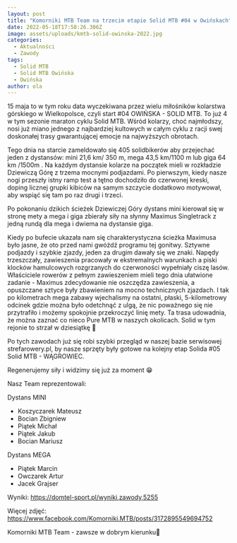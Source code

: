 ```yaml
---
layout: post
title: "Komorniki MTB Team na trzecim etapie Solid MTB #04 w Owińskach"
date: 2022-05-18T17:58:26.306Z
image: assets/uploads/kmtb-solid-owinska-2022.jpg
categories:
  - Aktualności
  - Zawody
tags:
  - Solid MTB
  - Solid MTB Owińska
  - Owińska
author: ola
---
```

15 maja to w tym roku data wyczekiwana przez wielu miłośników kolarstwa górskiego w Wielkopolsce, czyli start #04 OWIŃSKA - SOLID MTB. To już 4 w tym sezonie maraton cyklu Solid MTB. Wśród kolarzy, choć najmłodszy, nosi już miano jednego z najbardziej kultowych w całym cyklu z racji swej doskonałej trasy gwarantującej emocje na najwyższych obrotach.
<!--more-->

Tego dnia na starcie zameldowało się 405 solidbikerów aby przejechać jeden z dystansów: mini 21,6 km/ 350 m, mega 43,5 km/1100 m lub giga 64 km /1500m . Na każdym dystansie kolarze na początek mieli w rozkładzie Dziewiczą Górę z trzema mocnymi podjazdami. Po pierwszym, kiedy nasze nogi przeszły istny ramp test a tętno dochodziło do czerwonej kreski, doping licznej grupki kibiców na samym szczycie dodatkowo motywował, aby wspiąć się tam po raz drugi i trzeci.

Po pokonaniu dzikich ścieżek Dziewiczej Góry dystans mini kierował się w stronę mety a mega i giga zbierały siły na słynny Maximus Singletrack  z jedną rundą dla mega i dwiema na dystansie giga. 

Kiedy po bufecie ukazała nam się charakterystyczna ścieżka Maximusa było jasne, że oto przed nami gwóźdź programu tej gonitwy. Sztywne podjazdy i szybkie zjazdy, jeden za drugim dawały się we znaki. Napędy trzeszczały, zawieszenia pracowały w ekstremalnych warunkach a piski klocków hamulcowych rozgrzanych do czerwoności wypełniały ciszę lasów. Właściciele rowerów z pełnym zawieszeniem mieli tego dnia ułatwione zadanie - Maximus zdecydowanie nie oszczędza zawieszenia, a opuszczane sztyce były zbawieniem na mocno technicznych zjazdach. I tak po kilometrach mega zabawy wjechalismy na ostatni, płaski, 5-kilometrowy odcinek gdzie można było odetchnąć z ulgą, że nic poważnego się nie przytrafiło i możemy spokojnie przekroczyć linię mety. Ta trasa udowadnia, że można zaznać co nieco Pure MTB w naszych okolicach. Solid w tym rejonie to strzał w dziesiątkę 🎯

Po tych zawodach już się robi szybki przegląd w naszej bazie serwisowej strefarowery.pl, by nasze sprzęty były gotowe na kolejny etap Solida #05 Solid MTB - WĄGROWIEC.

Regenerujemy siły i widzimy się już za moment 😁

Nasz Team reprezentowali:

Dystans MINI

* Koszyczarek Mateusz 
* Bocian Zbigniew 
* Piątek Michał 
* Piątek Jakub
* Bocian Mariusz

Dystans MEGA

* Piątek Marcin
* Owczarek Artur 
* Jacek Grajser

Wyniki: <https://domtel-sport.pl/wyniki,zawody,5255>

Więcej zdjęć: <https://www.facebook.com/Komorniki.MTB/posts/3172895549694752>

Komorniki MTB Team - zawsze w dobrym kierunku🙂 